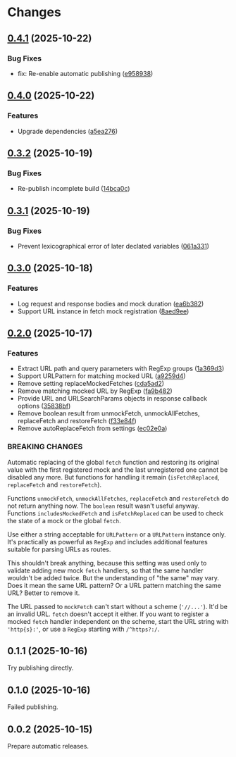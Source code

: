 # Changes

## [0.4.1](https://github.com/prantlf/mockfetch/compare/v0.4.0...v0.4.1) (2025-10-22)

### Bug Fixes

* fix: Re-enable automatic publishing ([e958938](https://github.com/prantlf/mockfetch/commit/e9589384b16c29c8f8993a8fed4432d167399ba8))

## [0.4.0](https://github.com/prantlf/mockfetch/compare/v0.3.2...v0.4.0) (2025-10-22)

### Features

* Upgrade dependencies ([a5ea276](https://github.com/prantlf/mockfetch/commit/a5ea27659bc9c92d5639c16cc288a8abe7a708c1))

## [0.3.2](https://github.com/prantlf/mockfetch/compare/v0.3.1...v0.3.2) (2025-10-19)

### Bug Fixes

* Re-publish incomplete build ([14bca0c](https://github.com/prantlf/mockfetch/commit/14bca0c4f3bb3c76ceb56d653b4bb573dba098bd))

## [0.3.1](https://github.com/prantlf/mockfetch/compare/v0.3.0...v0.3.1) (2025-10-19)

### Bug Fixes

* Prevent lexicographical error of later declated variables ([061a331](https://github.com/prantlf/mockfetch/commit/061a3316bde3cde401e5bc65a7678764cc0e831b))

## [0.3.0](https://github.com/prantlf/mockfetch/compare/v0.2.0...v0.3.0) (2025-10-18)

### Features

* Log request and response bodies and mock duration ([ea6b382](https://github.com/prantlf/mockfetch/commit/ea6b3828ab42aa6c7ff71c5c63c1a679515badb0))
* Support URL instance in fetch mock registration ([8aed9ee](https://github.com/prantlf/mockfetch/commit/8aed9ee5551577713fa9a2a35cf75417f39866de))

## [0.2.0](https://github.com/prantlf/mockfetch/compare/v0.1.1...v0.2.0) (2025-10-17)

### Features

* Extract URL path and query parameters with RegExp groups ([1a369d3](https://github.com/prantlf/mockfetch/commit/1a369d388cddb90526a3db4e191f0f913f5a1480))
* Support URLPattern for matching mocked URL ([a9259d4](https://github.com/prantlf/mockfetch/commit/a9259d4c1c42571572d7a07ce180310ca53c45a3))
* Remove setting replaceMockedFetches ([cda5ad2](https://github.com/prantlf/mockfetch/commit/cda5ad26481bfdfcb4624a5540ebeb0999d401fd))
* Remove matching mocked URL by RegExp ([fa9b482](https://github.com/prantlf/mockfetch/commit/fa9b482a4a2688ca8aef86f3e73d84507ff72784))
* Provide URL and URLSearchParams objects in response callback options ([35838bf](https://github.com/prantlf/mockfetch/commit/35838bff4b0479c92b62151fa43694ed43b505b0))
* Remove boolean result from unmockFetch, unmockAllFetches, replaceFetch and restoreFetch ([f33e84f](https://github.com/prantlf/mockfetch/commit/f33e84f33d5fc3f51c9adeb6dedf80b8a9ef7884))
* Remove autoReplaceFetch from settings ([ec02e0a](https://github.com/prantlf/mockfetch/commit/ec02e0a77e4b1737168221315ba1694b3747546d))

### BREAKING CHANGES

Automatic replacing of the global `fetch` function and restoring its original value with the first registered mock and the last unregistered one cannot be disabled any more. But functions for handling it remain (`isFetchReplaced`, `replaceFetch` and `restoreFetch`).

Functions `unmockFetch`, `unmockAllFetches`, `replaceFetch` and `restoreFetch` do not return anything now. The `boolean` result wasn't useful anyway. Functions `includesMockedFetch` and `isFetchReplaced` can be used to check the state of a mock or the global `fetch`.

Use either a string acceptable for `URLPattern` or a `URLPattern` instance only. It's practically as powerful as `RegExp` and includes additional features suitable for parsing URLs as routes.

This shouldn't break anything, because this setting was used only to validate adding new mock `fetch` handlers, so that the same handler wouldn't be added twice. But the understanding of "the same" may vary. Does it mean the same URL pattern? Or a URL pattern matching the same URL? Better to remove it.

The URL passed to `mockFetch` can't start without a scheme (`'//...'`). It'd be an invalid URL. `fetch` doesn't accept it either. If you want to register a mocked `fetch` handler independent on the scheme, start the URL string with `'http{s}:'`, or use a `RegExp` starting with `/^https?:/`.

## 0.1.1 (2025-10-16)

Try publishing directly.

## 0.1.0 (2025-10-16)

Failed publishing.

## 0.0.2 (2025-10-15)

Prepare automatic releases.
